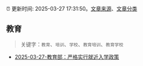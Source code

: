 :alarm_clock: 更新时间: 2025-03-27 17:31:50。[文章来源](/README.md)、[文章分类](/TAGS.md)

## 教育


> 关键字：`教育`、`培训`、`学校`、`教育培训`、`教育学校`



- [2025-03-27-教育部：严格实行就近入学政策](https://www.cls.cn/detail/1985293) 
